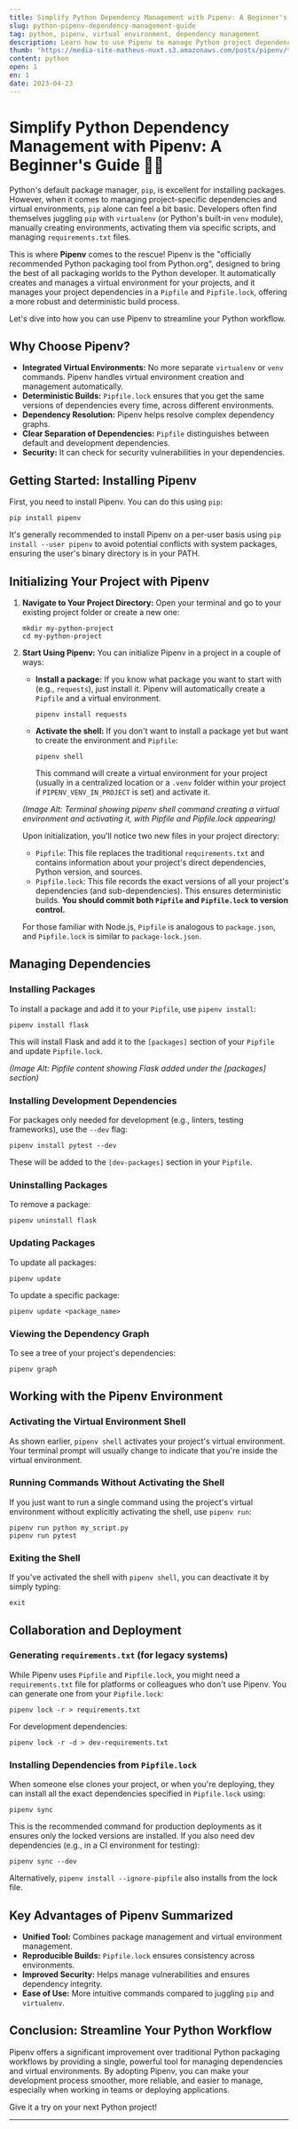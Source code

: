 ```yaml
---
title: Simplify Python Dependency Management with Pipenv: A Beginner's Guide
slug: python-pipenv-dependency-management-guide
tag: python, pipenv, virtual environment, dependency management
description: Learn how to use Pipenv to manage Python project dependencies and virtual environments effortlessly. A step-by-step tutorial from installation to advanced usage.
thumb: 'https://media-site-matheus-nuxt.s3.amazonaws.com/posts/pipenv/thumb/pipenv.jpeg'
content: python
open: 1
en: 1
date: 2023-04-23
---
```


# Simplify Python Dependency Management with Pipenv: A Beginner's Guide 🐍✨

Python's default package manager, `pip`, is excellent for installing packages. However, when it comes to managing project-specific dependencies and virtual environments, `pip` alone can feel a bit basic. Developers often find themselves juggling `pip` with `virtualenv` (or Python's built-in `venv` module), manually creating environments, activating them via specific scripts, and managing `requirements.txt` files.

This is where **Pipenv** comes to the rescue! Pipenv is the "officially recommended Python packaging tool from Python.org", designed to bring the best of all packaging worlds to the Python developer. It automatically creates and manages a virtual environment for your projects, and it manages your project dependencies in a `Pipfile` and `Pipfile.lock`, offering a more robust and deterministic build process.

Let's dive into how you can use Pipenv to streamline your Python workflow.

## Why Choose Pipenv?

- **Integrated Virtual Environments:** No more separate `virtualenv` or `venv` commands. Pipenv handles virtual environment creation and management automatically.
- **Deterministic Builds:** `Pipfile.lock` ensures that you get the same versions of dependencies every time, across different environments.
- **Dependency Resolution:** Pipenv helps resolve complex dependency graphs.
- **Clear Separation of Dependencies:** `Pipfile` distinguishes between default and development dependencies.
- **Security:** It can check for security vulnerabilities in your dependencies.

## Getting Started: Installing Pipenv

First, you need to install Pipenv. You can do this using `pip`:

```shell
pip install pipenv
```

It's generally recommended to install Pipenv on a per-user basis using `pip install --user pipenv` to avoid potential conflicts with system packages, ensuring the user's binary directory is in your PATH.

## Initializing Your Project with Pipenv

1.  **Navigate to Your Project Directory:**
    Open your terminal and go to your existing project folder or create a new one:

    ```shell
    mkdir my-python-project
    cd my-python-project
    ```

2.  **Start Using Pipenv:**
    You can initialize Pipenv in a project in a couple of ways:

    - **Install a package:** If you know what package you want to start with (e.g., `requests`), just install it. Pipenv will automatically create a `Pipfile` and a virtual environment.
      ```shell
      pipenv install requests
      ```
    - **Activate the shell:** If you don't want to install a package yet but want to create the environment and `Pipfile`:
      ```shell
      pipenv shell
      ```
      This command will create a virtual environment for your project (usually in a centralized location or a `.venv` folder within your project if `PIPENV_VENV_IN_PROJECT` is set) and activate it.

    _(Image Alt: Terminal showing pipenv shell command creating a virtual environment and activating it, with Pipfile and Pipfile.lock appearing)_

    Upon initialization, you'll notice two new files in your project directory:

    - `Pipfile`: This file replaces the traditional `requirements.txt` and contains information about your project's direct dependencies, Python version, and sources.
    - `Pipfile.lock`: This file records the exact versions of all your project's dependencies (and sub-dependencies). This ensures deterministic builds. **You should commit both `Pipfile` and `Pipfile.lock` to version control.**

    For those familiar with Node.js, `Pipfile` is analogous to `package.json`, and `Pipfile.lock` is similar to `package-lock.json`.

## Managing Dependencies

### Installing Packages

To install a package and add it to your `Pipfile`, use `pipenv install`:

```shell
pipenv install flask
```

This will install Flask and add it to the `[packages]` section of your `Pipfile` and update `Pipfile.lock`.

_(Image Alt: Pipfile content showing Flask added under the [packages] section)_

### Installing Development Dependencies

For packages only needed for development (e.g., linters, testing frameworks), use the `--dev` flag:

```shell
pipenv install pytest --dev
```

These will be added to the `[dev-packages]` section in your `Pipfile`.

### Uninstalling Packages

To remove a package:

```shell
pipenv uninstall flask
```

### Updating Packages

To update all packages:

```shell
pipenv update
```

To update a specific package:

```shell
pipenv update <package_name>
```

### Viewing the Dependency Graph

To see a tree of your project's dependencies:

```shell
pipenv graph
```

## Working with the Pipenv Environment

### Activating the Virtual Environment Shell

As shown earlier, `pipenv shell` activates your project's virtual environment. Your terminal prompt will usually change to indicate that you're inside the virtual environment.

### Running Commands Without Activating the Shell

If you just want to run a single command using the project's virtual environment without explicitly activating the shell, use `pipenv run`:

```shell
pipenv run python my_script.py
pipenv run pytest
```

### Exiting the Shell

If you've activated the shell with `pipenv shell`, you can deactivate it by simply typing:

```shell
exit
```

## Collaboration and Deployment

### Generating `requirements.txt` (for legacy systems)

While Pipenv uses `Pipfile` and `Pipfile.lock`, you might need a `requirements.txt` file for platforms or colleagues who don't use Pipenv. You can generate one from your `Pipfile.lock`:

```shell
pipenv lock -r > requirements.txt
```

For development dependencies:

```shell
pipenv lock -r -d > dev-requirements.txt
```

### Installing Dependencies from `Pipfile.lock`

When someone else clones your project, or when you're deploying, they can install all the exact dependencies specified in `Pipfile.lock` using:

```shell
pipenv sync
```

This is the recommended command for production deployments as it ensures only the locked versions are installed. If you also need dev dependencies (e.g., in a CI environment for testing):

```shell
pipenv sync --dev
```

Alternatively, `pipenv install --ignore-pipfile` also installs from the lock file.

## Key Advantages of Pipenv Summarized

- **Unified Tool:** Combines package management and virtual environment management.
- **Reproducible Builds:** `Pipfile.lock` ensures consistency across environments.
- **Improved Security:** Helps manage vulnerabilities and ensures dependency integrity.
- **Ease of Use:** More intuitive commands compared to juggling `pip` and `virtualenv`.

## Conclusion: Streamline Your Python Workflow

Pipenv offers a significant improvement over traditional Python packaging workflows by providing a single, powerful tool for managing dependencies and virtual environments. By adopting Pipenv, you can make your development process smoother, more reliable, and easier to manage, especially when working in teams or deploying applications.

Give it a try on your next Python project\!

---
